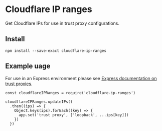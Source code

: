 # Cloudflare IP ranges

Get Cloudflare IPs for use in trust proxy configurations.

## Install

    npm install --save-exact cloudflare-ip-ranges

## Example uage

For use in an Express environment please see [Express documentation on trust proxies](https://expressjs.com/en/guide/behind-proxies.html).

    const cloudflareIPRanges = require('cloudflare-ip-ranges')

    cloudflareIPRanges.updateIPs()
      .then((ips) => {
        Object.keys(ips).forEach((key) => {
          app.set('trust proxy', ['loopback', ...ips[key]])
        })
      })
